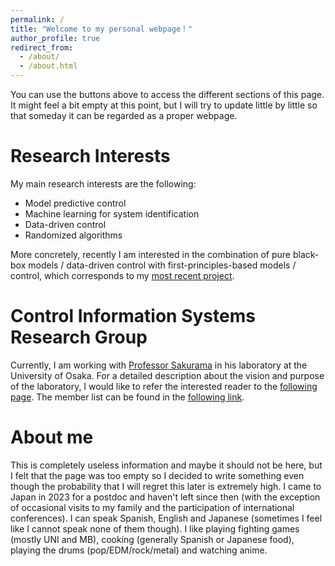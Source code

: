 ```yaml
---
permalink: /
title: "Welcome to my personal webpage！"
author_profile: true
redirect_from: 
  - /about/
  - /about.html
---
```


You can use the buttons above to access the different sections of this page. It might feel a bit empty at this point, but I will try to update little by little so that someday it can be regarded as a proper webpage.

Research Interests
======
My main research interests are the following:
* Model predictive control
* Machine learning for system identification
* Data-driven control
* Randomized algorithms

More concretely, recently I am interested in the combination of pure black-box models / data-driven control with first-principles-based models / control, which corresponds to my [most recent project](https://carnererodaniel.github.io/academicpages.github.io/projects/2025-03-01-project-1).

Control Information Systems Research Group
======
Currently, I am working with [Professor Sakurama](https://sites.google.com/view/sakuramakazunori-en/profile) in his laboratory at the University of Osaka. For a detailed description about the vision and purpose of the laboratory, I would like to refer the interested reader to the [following page](https://sites.google.com/view/sakuramakazunori-en/research). The member list can be found in the [following link](https://www.cis.sys.es.osaka-u.ac.jp/en).

About me
======
This is completely useless information and maybe it should not be here, but I felt that the page was too empty so I decided to write something even though the probability that I will regret this later is extremely high. 
I came to Japan in 2023 for a postdoc and haven't left since then (with the exception of occasional visits to my family and the participation of international conferences). I can speak Spanish, English and Japanese (sometimes I feel like I cannot speak none of them though).
I like playing fighting games (mostly UNI and MB), cooking (generally Spanish or Japanese food), playing the drums (pop/EDM/rock/metal) and watching anime.
